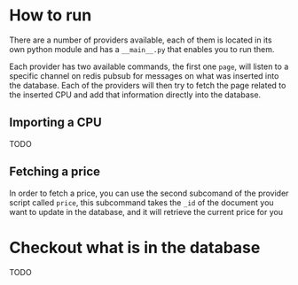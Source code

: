 # How to run

There are a number of providers available, each of them is located in its own python module and has a `__main__.py`
that enables you to run them.

Each provider has two available commands, the first one `page`, will listen to a specific channel on redis pubsub
for messages on what was inserted into the database. Each of the providers will then try to fetch the page related to the 
inserted CPU and add that information directly into the database.

## Importing a CPU

TODO

## Fetching a price

In order to fetch a price, you can use the second subcomand of the provider script called `price`, this subcommand takes
the `_id` of the document you want to update in the database, and it will retrieve the current price for you

# Checkout what is in the database

TODO
